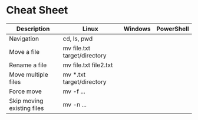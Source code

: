 # Cheat Sheet

| Description | Linux | Windows | PowerShell |
| --- | --- | --- | --- |
| Navigation | cd, ls, pwd |
| Move a file | mv file.txt target/directory |
| Rename a file | mv file.txt file2.txt |
| Move multiple files | mv *.txt target/directory |
| Force move | mv -f ... |
| Skip moving existing files | mv -n ... |
